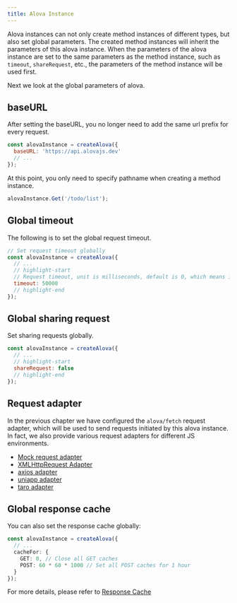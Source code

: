 ```yaml
---
title: Alova Instance
---
```


Alova instances can not only create method instances of different types, but also set global parameters. The created method instances will inherit the parameters of this alova instance. When the parameters of the alova instance are set to the same parameters as the method instance, such as `timeout`, `shareRequest`, etc., the parameters of the method instance will be used first.

Next we look at the global parameters of alova.

## baseURL

After setting the baseURL, you no longer need to add the same url prefix for every request.

```javascript
const alovaInstance = createAlova({
  baseURL: 'https://api.alovajs.dev'
  // ...
});
```

At this point, you only need to specify pathname when creating a method instance.

```javascript
alovaInstance.Get('/todo/list');
```

## Global timeout

The following is to set the global request timeout.

```javascript
// Set request timeout globally
const alovaInstance = createAlova({
  // ...
  // highlight-start
  // Request timeout, unit is milliseconds, default is 0, which means it will never timeout
  timeout: 50000
  // highlight-end
});
```

## Global sharing request

Set sharing requests globally.

```javascript
const alovaInstance = createAlova({
  // ...
  // highlight-start
  shareRequest: false
  // highlight-end
});
```

## Request adapter

In the previous chapter we have configured the `alova/fetch` request adapter, which will be used to send requests initiated by this alova instance. In fact, we also provide various request adapters for different JS environments.

- [Mock request adapter](/resource/request-adapter/alova-mock)
- [XMLHttpRequest Adapter](/resource/request-adapter/xhr)
- [axios adapter](/resource/request-adapter/axios)
- [uniapp adapter](/resource/request-adapter/uniapp)
- [taro adapter](/resource/request-adapter/taro)

## Global response cache

You can also set the response cache globally:

```ts
const alovaInstance = createAlova({
  // ...
  cacheFor: {
    GET: 0, // Close all GET caches
    POST: 60 * 60 * 1000 // Set all POST caches for 1 hour
  }
});
```

For more details, please refer to [Response Cache](/tutorial/cache/mode)
